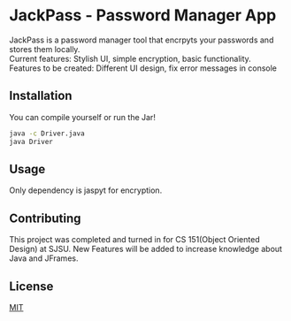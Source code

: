 # JackPass - Password Manager App

JackPass is a password manager tool that encrpyts your passwords and stores them locally. <br />
Current features: Stylish UI, simple encryption, basic functionality. <br />
Features to be created: Different UI design, fix error messages in console

## Installation

You can compile yourself or run the Jar!

```bash
java -c Driver.java
java Driver
```

## Usage
Only dependency is jaspyt for encryption.

## Contributing
This project was completed and turned in for CS 151(Object Oriented Design) at SJSU. New Features will be added to increase knowledge about Java and JFrames.

## License
[MIT](https://choosealicense.com/licenses/mit/)
